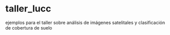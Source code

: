 # taller_lucc
ejemplos para el taller sobre análisis de imágenes satelitales y clasificación de cobertura de suelo
